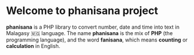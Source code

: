 # Welcome to phanisana project

**phanisana** is a PHP library to convert number, date and time into text in Malagasy 🇲🇬 language. The name **phanisana** is the mix of **PHP** (the programming language), and the word **fanisana**, which means **counting** or **calculation** in English.
